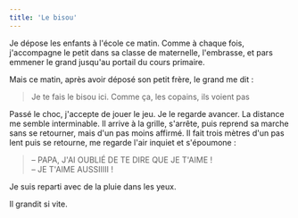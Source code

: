 ```yaml
---
title: 'Le bisou'
---
```


Je dépose les enfants à l'école ce matin. Comme à chaque fois, j'accompagne le
petit dans sa classe de maternelle, l'embrasse, et pars emmener le grand
jusqu'au portail du cours primaire.

<!-- more -->

Mais ce matin, après avoir déposé son petit frère, le grand me dit :

> Je te fais le bisou ici. Comme ça, les copains, ils voient pas

Passé le choc, j'accepte de jouer le jeu. Je le regarde avancer. La distance me
semble interminable. Il arrive à la grille, s'arrête, puis reprend sa marche
sans se retourner, mais d'un pas moins affirmé. Il fait trois mètres d'un pas
lent puis se retourne, me regarde l'air inquiet et s'époumone :

> – PAPA, J'AI OUBLIÉ DE TE DIRE QUE JE T'AIME !  
> – JE T'AIME AUSSIIIII !

Je suis reparti avec de la pluie dans les yeux.

Il grandit si vite.
